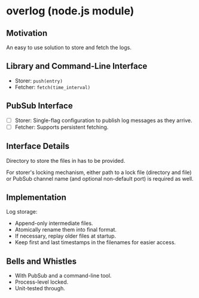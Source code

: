 # overlog (node.js module)

## Motivation

An easy to use solution to store and fetch the logs.

## Library and Command-Line Interface

* Storer: ```push(entry)```
* Fetcher: ```fetch(time_interval)```

## PubSub Interface

* [ ] Storer: Single-flag configuration to publish log messages as they arrive.
* [ ] Fetcher: Supports persistent fetching.

## Interface Details

Directory to store the files in has to be provided.

For storer's locking mechanism, either path to a lock file (directory and file) or PubSub channel name (and optional non-default port) is required as well.

## Implementation

Log storage:

* Append-only intermediate files.
* Atomically rename them into final format.
* If necessary, replay older files at startup.
* Keep first and last timestamps in the filenames for easier access.

## Bells and Whistles

* With PubSub and a command-line tool.
* Process-level locked.
* Unit-tested through.

